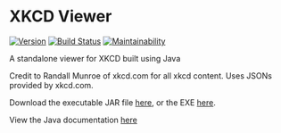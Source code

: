 # XKCD Viewer
[![Version](https://img.shields.io/github/release/Boomaa23/XKCD_Viewer.svg)](https://github.com/Boomaa23/XKCD_Viewer/releases/latest)
[![Build Status](https://travis-ci.org/Boomaa23/XKCD_Viewer.svg?branch=master)](https://travis-ci.org/Boomaa23/XKCD_Viewer)
[![Maintainability](https://api.codeclimate.com/v1/badges/edf7c3297c6996d6c547/maintainability)](https://codeclimate.com/github/Boomaa23/XKCD_Viewer/maintainability)

A standalone viewer for XKCD built using Java

Credit to Randall Munroe of xkcd.com for all xkcd content. Uses JSONs provided by xkcd.com.

Download the executable JAR file <a href="https://github.com/Boomaa23/XKCD_Viewer/raw/master/xkcd_viewer.jar">here</a>, or the EXE <a href="https://github.com/Boomaa23/XKCD_Viewer/raw/master/xkcd_viewer.exe">here</a>.

View the Java documentation <a href="https://xkcd-viewer-javadoc.herokuapp.com/">here</a>
